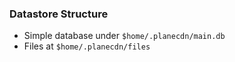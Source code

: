### Datastore Structure

- Simple database under `$home/.planecdn/main.db`
- Files at `$home/.planecdn/files`